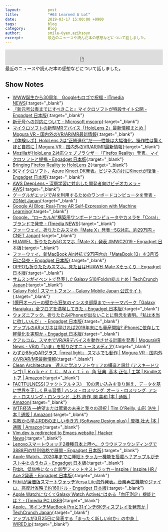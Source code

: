 ```yaml
---
layout:            post
title:             "#63 Learned A Lot"
date:              2019-03-17 15:00:00 +0900
tags:              blog
category:          Blog
author:            smile-0yen,azihsoyn
excerpt:           最近のニュースや読んだ本の感想などについて話しました。
---
```

<iframe width="100%" height="50" scrolling="no" frameborder="no" src="https://w.soundcloud.com/player/?url=https%3A//api.soundcloud.com/tracks/591327966&amp;auto_play=false&amp;hide_related=false&amp;show_user=true&amp;show_reposts=false&amp;visual=false&amp;show_artwork=false&amp;default_height=75"></iframe>
最近のニュースや読んだ本の感想などについて話しました。

## Show Notes
- [WWW誕生から30周年　Googleもロゴで祝福 \- ITmedia NEWS](https://www.itmedia.co.jp/news/articles/1903/12/news062.html){:target="_blank"}
- [『新元号公表までにすべきこと』マイクロソフトが特設サイト公開 \- Engadget 日本版](https://japanese.engadget.com/2019/03/04/microsoft/){:target="_blank"}
- [新元号への対応について \- Microsoft mscorp](https://www.microsoft.com/ja-jp/mscorp/newera/default.aspx){:target="_blank"}
- [マイクロソフトの新型MRデバイス「HoloLens 2」最新情報まとめ \| Mogura VR \- 国内外のVR/AR/MR最新情報](https://www.moguravr.com/hololens-2-2019-02/){:target="_blank"}
- [【体験レポ】HoloLens 2は“正統進化”だ——性能は大幅強化、操作性は驚くほど自然に \| Mogura VR \- 国内外のVR/AR/MR最新情報](https://www.moguravr.com/hololens-2-report/){:target="_blank"}
- [MozillaがHoloLens 2対応ウェブブラウザー「Firefox Reality」発表。マイクロソフトと提携 \- Engadget 日本版](https://japanese.engadget.com/2019/02/24/mozilla-hololens-2-firefox-reality/){:target="_blank"}
- [Bringing Firefox Reality to HoloLens 2](https://blog.mozvr.com/bringing-firefox-reality-to-hololens-2/){:target="_blank"}
- [米マイクロソフト、Azure Kinect DK発表。ビジネス向けにKinectが復活 \- Engadget 日本版](https://japanese.engadget.com/2019/02/25/azure-kinect-dk-kinect/){:target="_blank"}
- [AWS DeepLens – 深層学習に対応した開発者向けビデオカメラ – AWS](https://aws.amazon.com/jp/deeplens/){:target="_blank"}
- [グーグルがエッジでAIを利用するためのワンボードコンピュータを発表 \- ZDNet Japan](https://japan.zdnet.com/article/35133858/){:target="_blank"}
- [Google AI Blog: Real\-Time AR Self\-Expression with Machine Learning](https://ai.googleblog.com/2019/03/real-time-ar-self-expression-with.html){:target="_blank"}
- [Google、“ローカルAI”構築用ワンボードコンピュータやカメラを「Coral」ブランドで発売 \- ITmedia NEWS](https://www.itmedia.co.jp/news/articles/1903/07/news093.html){:target="_blank"}
- [ファーウェイ、折りたたみスマホ「Mate X」発表\-\-5G対応、約29万円 \- CNET Japan](https://japan.cnet.com/article/35133193/){:target="_blank"}
- [HUAWEI、折りたたみ5Gスマホ「Mate X」発表 \#MWC2019 \- Engadget 日本版](https://japanese.engadget.com/2019/02/24/huawei-5g-mate-x-mwc2019/){:target="_blank"}
- [ファーウェイ、新MacBook Air対抗で9万円台の「MateBook 13」を3月15日に発売 \- Engadget 日本版](https://japanese.engadget.com/2019/03/04/macbook-air-9-matebook-13-3-15/){:target="_blank"}
- [OPPOも折りたたみスマホ。見た目はHUAWEI Mate Xそっくり \- Engadget 日本版](https://japanese.engadget.com/2019/02/25/oppo-huawei-mate-x/){:target="_blank"}
- [サムスンがイベントで発表したGalaxy S10/Foldの総まとめ \| TechCrunch Japan](https://jp.techcrunch.com/2019/02/22/2019-02-20-samsung-galaxy-unpacked-event/){:target="_blank"}
- [Galaxy Fold \| スマートフォン \- Galaxy Mobile Japan 公式サイト](https://www.galaxymobile.jp/galaxy-fold/){:target="_blank"}
- [1億円オーバーの壁から狂気のインスタ部屋まで〜テーマパーク「Galaxy Harajuku」全フロアを満喫してきた \- Engadget 日本版](https://japanese.engadget.com/2019/03/15/1-galaxy-harajuku/){:target="_blank"}
- [ウォズニアック、折りたたみiPhoneが出ないことに懸念を表明。「私は本当に欲しいんだ」 \- Engadget 日本版](https://japanese.engadget.com/2019/02/26/woz/){:target="_blank"}
- [アップルのARメガネは早ければ2019年末にも量産開始? iPhoneに依存して軽量化を実現か \- Engadget 日本版](https://japanese.engadget.com/2019/03/08/ar-2019-iphone/){:target="_blank"}
- [クアルコム、スマホでVR/ARデバイスを動作させる計画を発表 \| MoguraVR News \- VRの「いま」を掘りだすニュースメディア](https://www.moguravr.com/qualcomm-snapdragon-855-2/){:target="_blank"}
- [わずか85gのARグラス「nreal light」 スマホでも動作 \| Mogura VR \- 国内外のVR/AR/MR最新情報](https://www.moguravr.com/nreal-light-2/){:target="_blank"}
- [Clean Architecture　達人に学ぶソフトウェアの構造と設計 \(アスキードワンゴ\) \| Ｒｏｂｅｒｔ Ｃ．Ｍａｒｔｉｎ, 角 征典, 高木 正弘 \| 工学 \| Kindleストア \| Amazon](https://www.amazon.co.jp/dp/B07FSBHS2V/ref=dp-kindle-redirect?_encoding=UTF8&btkr=1){:target="_blank"}
- [FACTFULNESS\(ファクトフルネス\)　10の思い込みを乗り越え、データを基に世界を正しく見る習慣 \| ハンス・ロスリング, オーラ・ロスリング, アンナ・ロスリング・ロンランド, 上杉 周作, 関 美和 \|本 \| 通販 \| Amazon](https://www.amazon.co.jp/FACTFULNESS-%E3%83%95%E3%82%A1%E3%82%AF%E3%83%88%E3%83%95%E3%83%AB%E3%83%8D%E3%82%B9-10%E3%81%AE%E6%80%9D%E3%81%84%E8%BE%BC%E3%81%BF%E3%82%92%E4%B9%97%E3%82%8A%E8%B6%8A%E3%81%88%E3%80%81%E3%83%87%E3%83%BC%E3%82%BF%E3%82%92%E5%9F%BA%E3%81%AB%E4%B8%96%E7%95%8C%E3%82%92%E6%AD%A3%E3%81%97%E3%81%8F%E8%A6%8B%E3%82%8B%E7%BF%92%E6%85%A3-%E3%83%8F%E3%83%B3%E3%82%B9%E3%83%BB%E3%83%AD%E3%82%B9%E3%83%AA%E3%83%B3%E3%82%B0/dp/4822289605/ref=sr_1_1?s=books&ie=UTF8&qid=1552749811&sr=1-1&keywords=%E3%83%95%E3%82%A1%E3%82%AF%E3%83%88%E3%83%95%E3%83%AB%E3%83%8D%E3%82%B9){:target="_blank"}
- [WTF経済 ―絶望または驚異の未来と我々の選択 \| Tim O'Reilly, 山形 浩生 \|本 \| 通販 \| Amazon](https://www.amazon.co.jp/WTF%E7%B5%8C%E6%B8%88-%E2%80%95%E7%B5%B6%E6%9C%9B%E3%81%BE%E3%81%9F%E3%81%AF%E9%A9%9A%E7%95%B0%E3%81%AE%E6%9C%AA%E6%9D%A5%E3%81%A8%E6%88%91%E3%80%85%E3%81%AE%E9%81%B8%E6%8A%9E-Tim-OReilly/dp/487311859X/ref=sr_1_1?s=books&ie=UTF8&qid=1552749843&sr=1-1&keywords=WTF%E7%B5%8C%E6%B8%88){:target="_blank"}
- [失敗から学ぶRDBの正しい歩き方 \(Software Design plus\) \| 曽根 壮大 \|本 \| 通販 \| Amazon](https://www.amazon.co.jp/%E5%A4%B1%E6%95%97%E3%81%8B%E3%82%89%E5%AD%A6%E3%81%B6RDB%E3%81%AE%E6%AD%A3%E3%81%97%E3%81%84%E6%AD%A9%E3%81%8D%E6%96%B9-Software-Design-plus-%E6%9B%BD%E6%A0%B9/dp/4297104083/ref=sr_1_1?s=books&ie=UTF8&qid=1552749875&sr=1-1&keywords=RDB){:target="_blank"}
- [Vim\.dev is redirected to Emacs website \| Hacker News](https://news.ycombinator.com/item?id=19279489){:target="_blank"}
- [Lenovoスマートウォッチ2機種日本上陸へ、クラウドファウンディングで3888円の特別価格で展開 \- Engadget 日本版](https://japanese.engadget.com/2019/01/18/lenovo-2-3888/){:target="_blank"}
- [Apple Watch、2020年までに睡眠トラッカー機能を搭載へ？アップルがテスト中とのうわさ \- Engadget 日本版](https://japanese.engadget.com/2019/02/27/apple-watch-2020/){:target="_blank"}
- [Fitbit、低価格になった新型フィットネストラッカーInspire / Inspire HR / Ace 2発表 \- Engadget 日本版](https://japanese.engadget.com/2019/03/06/fitbit-inspire-inspire-hr-ace-2/){:target="_blank"}
- [Fitbitが廉価版スマートウォッチVersa Lite海外発表。音楽再生機能やジャイロ、高度計省略で約160ドル \- Engadget 日本版](https://japanese.engadget.com/2019/03/07/fitbit-versa-lite-160/){:target="_blank"}
- [Apple WatchになくてGalaxy Watch Activeにはある「血圧測定」機能とは？ \- ITmedia PC USER](https://www.itmedia.co.jp/pcuser/articles/1902/24/news016.html){:target="_blank"}
- [Apple、16インチMacBook Proと31インチ6Kディスプレイを発売か \| TechCrunch Japan](https://jp.techcrunch.com/2019/02/19/2019-02-18-apple-could-release-a-16-inch-macbook-pro-and-a-a-31-inch-6k-display/){:target="_blank"}
- [アップルが3月25日に発表する「まったく新しい何か」の中身｜WIRED\.jp](https://wired.jp/2019/03/13/apple-event-march-2019-services/){:target="_blank"}
